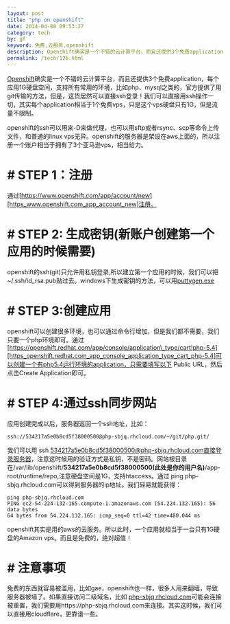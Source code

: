 ```yaml
---
layout: post
title: "php on openshift"
date: 2014-04-08 09:53:27
category: tech
by: gf
keyword: 免费,云服务,openshift
description: Openshift确实是一个不错的云计算平台，而且还提供3个免费application，每个应用1G硬盘空间，支持所有常用的环境，比如php、mysql之类的，官方提供了用git传输的方法，但是，这货居然可以
permalink: /tech/126.html
---
```

[Openshift][]确实是一个不错的云计算平台，而且还提供3个免费application，每个应用1G硬盘空间，支持所有常用的环境，比如php、mysql之类的，官方提供了用git传输的方法，但是，这货居然可以直接ssh登录！我们可以直接用ssh操作一切，其实每个application相当于1个免费vps，只是这个vps硬盘只有1G，但是流量不限制。

openshift的ssh可以用来-D来做代理，也可以用sftp或者rsync、scp等命令上传文件，和普通的linux vps无异。openshift的服务器是架设在aws上面的，所以注册一个账户相当于拥有了3个亚马逊vps，相当给力。

#  # STEP 1：注册 ##

通过[https://www.openshift.com/app/account/new][https_www.openshift.com_app_account_new]注册。

#  # STEP 2: 生成密钥(新账户创建第一个应用的时候需要) ##

openshift的ssh(git)只允许用私钥登录,所以建立第一个应用的时候，我们可以把~/.ssh/id\_rsa.pub贴过去。windows下生成密钥的方法，可以用[puttygen.exe][]

#  # STEP 3:创建应用 ##

openshift可以创建很多环境，也可以通过命令行增加，但是我们都不需要，我们只要一个php环境即可。通过[https://openshift.redhat.com/app/console/application\_type/cart!php-5.4][https_openshift.redhat.com_app_console_application_type_cart_php-5.4]可以创建一个有php5.4运行环境的application，只需要填写以下 Public URL，然后点击Create Application即可。

#  # STEP 4:通过ssh同步网站 ##

应用创建完成以后，服务器返回一个ssh地址，比如：

    ssh://534217a5e0b8cd5f38000500@php-sbjq.rhcloud.com/~/git/php.git/

我们可以用 ssh 534217a5e0b8cd5f38000500@php-sbjq.rhcloud.com直接登录服务器，注意这时候用的验证方式是私钥，不是密码。网站根目录在/var/lib/openshift/**534217a5e0b8cd5f38000500(此处是你的用户名)**/app-root/runtime/repo,注意硬盘空间是1G，支持htaccess。通过 ping php-sbjq.rhcloud.com可以得到服务器的ip地址。我们轻易就能获得：

    ping php-sbjq.rhcloud.com
    PING ec2-54-224-132-165.compute-1.amazonaws.com (54.224.132.165): 56 data bytes
    64 bytes from 54.224.132.165: icmp_seq=0 ttl=42 time=480.044 ms

openshift其实是用的aws的云服务。所以此时，一个应用就相当于一台只有1G硬盘的Amazon vps。而且是免费的，绝对超值！

#  # 注意事项 ##

免费的东西就容易被滥用，比如gae，openshift也一样，很多人用来翻墙，导致服务器被墙了。如果直接访问二级域名，比如 [php-sbjq.rhcloud.com][]可能会连接被重置，我们需要用https://php-sbjq.rhcloud.com来连接。其实这时候，我们可以直接用cloudflare，更靠谱一些。


[Openshift]: https://www.openshift.com/
[https_www.openshift.com_app_account_new]: https://www.openshift.com/app/account/new
[puttygen.exe]: http://the.earth.li/~sgtatham/putty/latest/x86/puttygen.exe
[https_openshift.redhat.com_app_console_application_type_cart_php-5.4]: https://openshift.redhat.com/app/console/application_type/cart!php-5.4
[php-sbjq.rhcloud.com]: /php-sbjq.rhcloud.com
